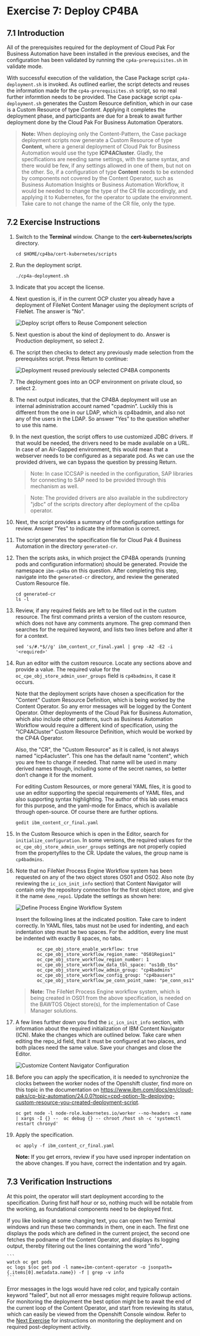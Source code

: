 # Exercise 7: Deploy CP4BA

## 7.1 Introduction

All of the prerequisites required for the deployment of Cloud Pak For Business Automation have been installed in the previous execises, and the configuration has been validated by running the `cp4a-prerequisites.sh` in validate mode. 

With successful execution of the validation, the Case Package script `cp4a-deployment.sh` is invoked. As outlined earlier, the script detects and reuses the information made for the `cp4a-prerequisites.sh` script, so no real further informtion needs to be provided. The Case package script `cp4a-deployment.sh` generates the Custom Resource definition, which in our case is a Custom Resource of type *Content*. Applying it completes the deployment phase, and participants are due for a break to await further deployment done by the Cloud Pak For Business Automation Operators.

> **Note:** When deploying only the Content-Pattern, the Case package deployment scripts now generate a Custom Resource of type **Content**, where a general deployment of Cloud Pak for Business Automation would use the type **ICP4ACluster**. Gladly, the specifications are needing same settings, with the same syntax, and there would be few, if any settings allowed in one of them, but not on the other. So, if a configuration of type **Content** needs to be extended by components not covered by the Content Operator, such as Business Automation Insights or Business Automation Workflow, it would be needed to change the type of the CR file accordingly, and applying it to Kubernetes, for the operator to update the environment. Take care to not change the name of the CR file, only the type. 

## 7.2 Exercise Instructions

1.	Switch to the **Terminal** window. Change to the **cert-kubernetes/scripts** directory.

    ```
    cd $HOME/cp4ba/cert-kubernetes/scripts
    ```
	
2.	Run the deployment script.

    ```
    ./cp4a-deployment.sh
    ```
	
3.	Indicate that you accept the license.

4.	Next question is, if in the current OCP cluster you already have a deployment of FileNet Content Manager using the deployment scripts of FileNet. The answer is "No".

    ![Deploy script offers to Reuse Component selection](Images/8.1-reuse-components-question.png)
	
5.	Next question is about the kind of deployment  to do. Answer is Production deployment, so select 2.

6.	The script then checks to detect any previously made selection from the prerequisites script. Press Return to continue:

    ![Deployment reused previously selected CP4BA components](Images/8.1-run-deploy-script.png)
 
7.	The deployment goes into an OCP environment on private cloud, so select 2.
 
8.	The next output indicates, that the CP4BA deployment will use an internal administration account named "cpadmin". Luckily this is different from the one in our LDAP, which is cp4badmin, and also not any of the users in the LDAP. So answer "Yes" to the question whether to use this name.

 
9.	In the next question, the script offers to use customized JDBC drivers. If that would be needed, the drivers need to be made available on a URL. In case of an Air-Gapped environment, this would mean that a webserver needs to be configured as a separate pod. As we can use the provided drivers, we can bypass the question by pressing Return.

    > Note: In case ICCSAP is needed in the configuration, SAP libraries for connecting to SAP need to be provided through this mechanism as well.

    > Note: The provided drivers are also available in the subdirectory "jdbc" of the scripts directory after deployment of the cp4ba operator.
	
10.	Next, the script provides a summary of the configuration settings for review. Answer "Yes" to indicate the information is correct.

11.	The script generates the specification file for Cloud Pak 4 Business Automation in the directory `generated-cr`. 

12. Then the scripts asks, in which project the CP4BA operands (running pods and configuration information) should be generated. Provide the namespace `ibm-cp4ba` on this question. After completing this step, navigate into the `generated-cr` directory, and review the generated Custom Resource file.

    ```
    cd generated-cr
    ls -l 
    ```

13. Review, if any required fields are left to be filled out in the custom resource. The first command prints a version of the custom resource, which does not have any comments anymore. The grep command then searches for the required keyword, and lists two lines before and after it for a context.

    ```
    sed 's/#.*$//g' ibm_content_cr_final.yaml | grep -A2 -E2 -i '<required>'
    ```
    
14. Run an editor with the custom resource. Locate any sections above and provide a value. The required value for the `oc_cpe_obj_store_admin_user_groups` field is `cp4badmins`, it case it occurs.

    Note that the deployment scripts have chosen a specification for the "Content" Custom Resource Definition, which is being worked by the Content Operator. So any error messages will be logged by the Content Operator. Other deployments of the Cloud Pak for Business Automation, which also include other patterns, such as Business Automation Workflow would require a different kind of specification, using the "ICP4ACluster" Custom Resource Definition, which would be worked by the CP4A Operator.

    Also, the "CR", the "Custom Resource" as it is called, is not always named "icp4acluster". This one has the default name "content", which you are free to change if needed. That name will be used in many derived names though, including some of the secret names, so better don’t change it for the moment.
	
    For editing Custom Resources, or more general YAML files, it is good to use an editor supporting the special requirements of YAML files, and also supporting syntax highlighting. The author of this lab uses emacs for this purpose, and the yaml-mode for Emacs, which is available through open-source. Of course there are further options.
    
    ```
    gedit ibm_content_cr_final.yaml
    ```
 
14. In the Custom Resource which is open in the Editor, search for `initialize_configuration`. In some versions, the required values for the `oc_cpe_obj_store_admin_user_groups` settings are not properly copied from the propertyfiles to the CR. Update the values, the group name is `cp4badmins`.

15. Note that no FileNet Process Engine Workflow system has been requested on any of the two object stores OS01 and OS02. Also note (by reviewing the `ic_icn_init_info` section) that Content Navigator will contain only the repository connection for the first object store, and give it the name `demo_repo1`. Update the settings as shown here:

    ![Define Process Engine Workflow System](Images/8.1-customize-cr-1.png)

    Insert the following lines at the indicated position. Take care to indent correctly. In YAML files, tabs must not be used for indenting, and each indentation step must be two spaces. For the addition, every line must be indented with exactly 8 spaces, no tabs.

    ````
            oc_cpe_obj_store_enable_workflow: true
            oc_cpe_obj_store_workflow_region_name: "OS01Region1"
            oc_cpe_obj_store_workflow_region_number: 1
            oc_cpe_obj_store_workflow_data_tbl_space: "os1db_tbs"
            oc_cpe_obj_store_workflow_admin_group: "cp4badmins"
            oc_cpe_obj_store_workflow_config_group: "cp4bausers"
            oc_cpe_obj_store_workflow_pe_conn_point_name: "pe_conn_os1"
    ````

    > **Note:** The FileNet Process Engine workflow system, which is being created in OS01 from the above specification, is needed on the BAWTOS Object store(s), for the implementation of Case Manager solutions.

15. A few lines further down you find the `ic_icn_init_info` section, with information about the required initialization of IBM Content Navigator (ICN). Make the changes which are outlined below. Take care when editing the repo_id field, that it must be configured at two places, and both places need the same value. Save your changes and close the Editor.

    ![Customize Content Navigator Configuration](Images/8.1-customize-cr-2.png)
    
14. Before you can apply the specification, it is needed to synchronize the clocks between the worker nodes of the Openshift cluster, find more on this topic in the documentation on
    https://www.ibm.com/docs/en/cloud-paks/cp-biz-automation/24.0.0?topic=cpd-option-1b-deploying-custom-resource-you-created-deployment-script. 

    ```
    oc get node -l node-role.kubernetes.io/worker --no-headers -o name | xargs -I {} --  oc debug {} -- chroot /host sh -c 'systemctl restart chronyd'
    ```

15.	Apply the specification. 

    ```
    oc apply -f ibm_content_cr_final.yaml
    ```
	
    **Note:** If you get errors, review if you have used inproper indentation on the above changes. If you have, correct the indentation and try again.

## 7.3 Verification Instructions	
	
At this point, the operator will start deployment according to the specification. During first half hour or so, nothing much will be notable from the working, as foundational components need to be deployed first. 

If you like looking at some changing text, you can open two Terminal windows and run these two commands in them, one in each. The first one displays the pods which are defined in the current project, the second one fetches the podname of the Content Operator, and displays its logging output,  thereby filtering out the lines containing the word "info".

    ```
    watch oc get pods
    oc logs $(oc get pod -l name=ibm-content-operator -o jsonpath={.items[0].metadata.name}) -f | grep -v info
    ```

Error messages in the logs would have red color, and typically contain keyword "failed", but not all error messages might require followup actions. For monitoring the deployment the best option might be to await the end of the current loop of the Content Operator, and start from reviewing its status, which can easily be viewed from the Openshift Console window. Refer to the [Next Exercise](Exercise-8-PostDeployment.md) for instructions on monitoring the deployment and on required post-deployment activity.
